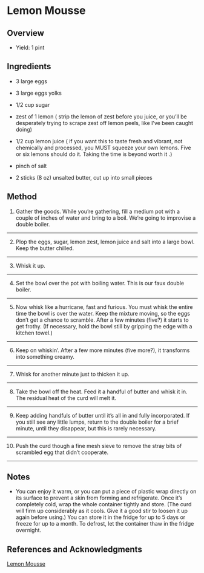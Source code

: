 # Lemon Mousse

## Overview

- Yield: 1 pint

## Ingredients

- 3 large eggs

- 3 large eggs yolks

- 1/2 cup sugar

- zest of 1 lemon ( strip the lemon of zest before you juice, or you’ll be desperately trying to scrape zest off lemon peels, like I’ve been caught doing)

- 1/2 cup lemon juice ( if you want this to taste fresh and vibrant, not chemically and processed, you MUST squeeze your own lemons. Five or six lemons should do it. Taking the time is beyond worth it .)

- pinch of salt

- 2 sticks (8 oz) unsalted butter, cut up into small pieces

## Method

1. Gather the goods. While you’re gathering, fill a medium pot with a couple of inches of water and bring to a boil. We’re going to improvise a double boiler.
---

2. Plop the eggs, sugar, lemon zest, lemon juice and salt into a large bowl. Keep the butter chilled.
---

3. Whisk it up.
---

4. Set the bowl over the pot with boiling water. This is our faux double boiler.
---

5. Now whisk like a hurricane, fast and furious. You must whisk the entire time the bowl is over the water. Keep the mixture moving, so the eggs don’t get a chance to scramble. After a few minutes (five?) it starts to get frothy. (If necessary, hold the bowl still by gripping the edge with a kitchen towel.)
---

6. Keep on whiskin’. After a few more minutes (five more?), it transforms into something creamy.
---

7. Whisk for another minute just to thicken it up.
---

8. Take the bowl off the heat. Feed it a handful of butter and whisk it in. The residual heat of the curd will melt it.
---

9. Keep adding handfuls of butter until it’s all in and fully incorporated. If you still see any little lumps, return to the double boiler for a brief minute, until they disappear, but this is rarely necessary.
---

10. Push the curd though a fine mesh sieve to remove the stray bits of scrambled egg that didn’t cooperate.
---


## Notes

- You can enjoy it warm, or you can put a piece of plastic wrap directly on its surface to prevent a skin from forming and refrigerate. Once it’s completely cold, wrap the whole container tightly and store. (The curd will firm up considerably as it cools. Give it a good stir to loosen it up again before using.) You can store it in the fridge for up to 5 days or freeze for up to a month. To defrost, let the container thaw in the fridge overnight.

## References and Acknowledgments

[Lemon Mousse](http://www.pastrypal.com/2009/07/lemon-mousse-in-60-seconds/)
